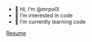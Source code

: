- 👋 Hi, I’m @mrpo0l
- 👀 I’m interested in code
- 🌱 I’m currently learning code

[Resume](https://juanda.netlify.app/)

<!---
mrpo0l/mrpo0l is a ✨ special ✨ repository because its `README.md` (this file) appears on your GitHub profile.
You can click the Preview link to take a look at your changes.
--->
